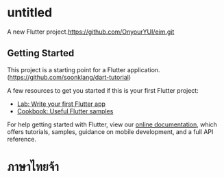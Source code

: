 # untitled

A new Flutter project.https://github.com/OnyourYUI/eim.git

## Getting Started

This project is a starting point for a Flutter application.(https://github.com/soonklang/dart-tutorial)<br>

A few resources to get you started if this is your first Flutter project:

- [Lab: Write your first Flutter app](https://flutter.dev/docs/get-started/codelab)
- [Cookbook: Useful Flutter samples](https://flutter.dev/docs/cookbook)

For help getting started with Flutter, view our
[online documentation](https://flutter.dev/docs), which offers tutorials,
samples, guidance on mobile development, and a full API reference.
# ภาษาไทยจ้า
